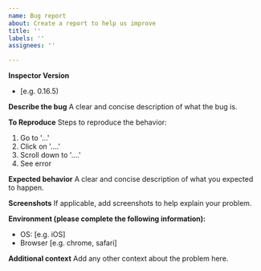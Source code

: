 ```yaml
---
name: Bug report
about: Create a report to help us improve
title: ''
labels: ''
assignees: ''

---
```


**Inspector Version**
- [e.g. 0.16.5)

**Describe the bug**
A clear and concise description of what the bug is.

**To Reproduce**
Steps to reproduce the behavior:
1. Go to '...'
2. Click on '....'
3. Scroll down to '....'
4. See error

**Expected behavior**
A clear and concise description of what you expected to happen.

**Screenshots**
If applicable, add screenshots to help explain your problem.

**Environment (please complete the following information):**
 - OS: [e.g. iOS]
 - Browser [e.g. chrome, safari]

**Additional context**
Add any other context about the problem here.
